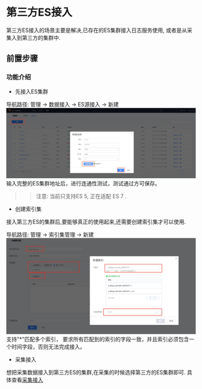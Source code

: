 # 第三方ES接入

第三方ES接入的场景主要是解决,已存在的ES集群接入日志服务使用, 或者是从采集入到第三方的集群中. 

## 前置步骤

### 功能介绍 

* 先接入ES集群 

导航路径: 管理 → 数据接入 →  ES源接入 →  新建
![](../../media/2019-12-13-17-30-30.jpg)
输入完整的ES集群地址后，进行连通性测试，测试通过方可保存。

>> 注意: 当前只支持ES 5, 正在适配 ES 7 . 

* 创建索引集 

接入第三方ES的集群后,要能够真正的使用起来,还需要创建索引集才可以使用.

导航路径: 管理 →  索引集管理 → 新建
![](../../media/2019-12-13-17-26-59.jpg)
支持"*"匹配多个索引， 要求所有匹配到的索引的字段一致，并且索引必须包含一个时间字段，否则无法完成接入。

* 采集接入

想把采集数据接入到第三方ES的集群,在采集的时候选择第三方的ES集群即可. 具体查看[采集接入](collect_log.md)




